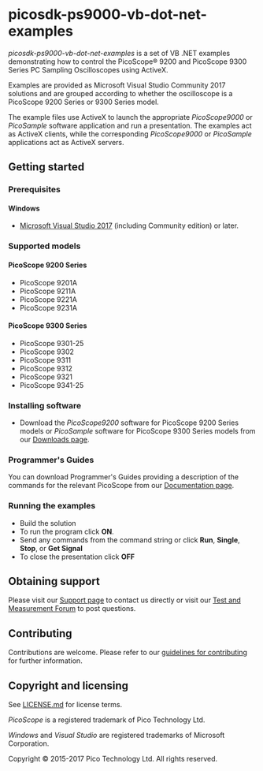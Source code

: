 # picosdk-ps9000-vb-dot-net-examples

*picosdk-ps9000-vb-dot-net-examples* is a set of VB .NET examples demonstrating how to control the PicoScope® 9200 and PicoScope 9300 Series PC Sampling Oscilloscopes using ActiveX.

Examples are provided as Microsoft Visual Studio Community 2017 solutions and are grouped according to whether the oscilloscope is a PicoScope 9200 Series or 9300 Series model.

The example files use ActiveX to launch the appropriate *PicoScope9000* or *PicoSample* software application and run a presentation. The examples act as ActiveX clients, while the corresponding *PicoScope9000* or *PicoSample* applications act as ActiveX servers.

## Getting started

### Prerequisites

#### Windows

* [Microsoft Visual Studio 2017](https://www.visualstudio.com/) (including Community edition) or later.  

### Supported models

#### PicoScope 9200 Series

* PicoScope 9201A 
* PicoScope 9211A 
* PicoScope 9221A 
* PicoScope 9231A

#### PicoScope 9300 Series

* PicoScope 9301-25
* PicoScope 9302 
* PicoScope 9311 
* PicoScope 9312 
* PicoScope 9321 
* PicoScope 9341-25

### Installing software

* Download the *PicoScope9200* software for PicoScope 9200 Series models or *PicoSample* software for PicoScope 9300 Series models from our [Downloads page](https://www.picotech.com/downloads).

### Programmer's Guides

You can download Programmer's Guides providing a description of the commands for the relevant PicoScope from our [Documentation page](https://www.picotech.com/library/documentation).

### Running the examples

* Build the solution
* To run the program click **ON**. 
* Send any commands from the command string or click **Run**, **Single**, **Stop**, or **Get Signal**
* To close the presentation click **OFF**

## Obtaining support

Please visit our [Support page](https://www.picotech.com/tech-support) to contact us directly or visit our [Test and Measurement Forum](https://www.picotech.com/support/forum23.html) to post questions. 

## Contributing

Contributions are welcome. Please refer to our [guidelines for contributing](.github/CONTRIBUTING.md) for further information.

## Copyright and licensing

See [LICENSE.md](LICENSE.md) for license terms. 

*PicoScope* is a registered trademark of Pico Technology Ltd. 

*Windows* and *Visual Studio* are registered trademarks of Microsoft Corporation.

Copyright © 2015-2017 Pico Technology Ltd. All rights reserved.

